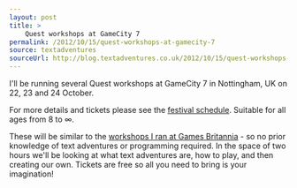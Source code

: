 ```yaml
---
layout: post
title: >
    Quest workshops at GameCity 7
permalink: /2012/10/15/quest-workshops-at-gamecity-7
source: textadventures
sourceUrl: http://blog.textadventures.co.uk/2012/10/15/quest-workshops-at-gamecity-7/
---
```

I'll be running several Quest workshops at GameCity 7 in Nottingham, UK on 22, 23 and 24 October.

For more details and tickets please see the <a href="http://festival.gamecity.org/schedule">festival schedule</a>. Suitable for all ages from 8 to ∞.

These will be similar to the <a title="Quest at Games Britannia" href="/2012/07/04/quest-at-games-britannia/">workshops I ran at Games Britannia</a> - so no prior knowledge of text adventures or programming required. In the space of two hours we'll be looking at what text adventures are, how to play, and then creating our own. Tickets are free so all you need to bring is your imagination!